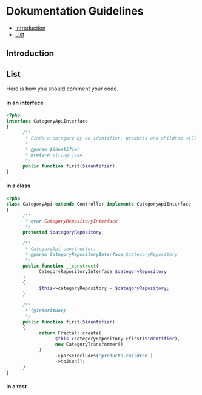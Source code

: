 # Dokumentation Guidelines

- [Introduction](#introduction)
- [List](#list)

<a name="introduction"></a>
## Introduction

<a name="list"></a>
## List
Here is how you should comment your code.

#### in an interface
```php
<?php 
interface CategoryApiInterface
{
      /**
       * Finds a category by an identifier, products and children will be included in the response
       *
       * @param $identifier
       * @return string json
       */
      public function first($identifier);
}      
```
      
#### in a class      
```php
<?php 
class CategoryApi extends Controller implements CategoryApiInterface
{
      /**
       * @var CategoryRepositoryInterface
       */
      protected $categoryRepository;

      /**
       * CategoryApi constructor.
       * @param CategoryRepositoryInterface $categoryRepository
       */
      public function __construct(
            CategoryRepositoryInterface $categoryRepository
      )
      {
            $this->categoryRepository = $categoryRepository;
      }

      /**
       * {@inheritDoc}
       */
      public function first($identifier)
      {
            return Fractal::create(
                  $this->categoryRepository->first($identifier),
                  new CategoryTransformer()
            )
                  ->parseIncludes('products,children')
                  ->toJson();
      }
}     
```

#### in a test
